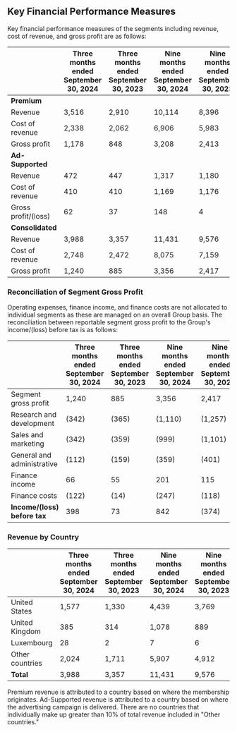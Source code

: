 ## Key Financial Performance Measures

Key financial performance measures of the segments including revenue, cost of revenue, and gross profit are as follows:

|                     | Three months ended September 30, 2024 | Three months ended September 30, 2023 | Nine months ended September 30, 2024 | Nine months ended September 30, 2023 |
|---------------------|---------------------------------------|---------------------------------------|-------------------------------------|-------------------------------------|
| **Premium**         |                                       |                                       |                                     |                                     |
| Revenue             | 3,516                                 | 2,910                                 | 10,114                              | 8,396                               |
| Cost of revenue     | 2,338                                 | 2,062                                 | 6,906                               | 5,983                               |
| Gross profit        | 1,178                                 | 848                                   | 3,208                               | 2,413                               |
| **Ad-Supported**    |                                       |                                       |                                     |                                     |
| Revenue             | 472                                   | 447                                   | 1,317                               | 1,180                               |
| Cost of revenue     | 410                                   | 410                                   | 1,169                               | 1,176                               |
| Gross profit/(loss) | 62                                    | 37                                    | 148                                 | 4                                   |
| **Consolidated**    |                                       |                                       |                                     |                                     |
| Revenue             | 3,988                                 | 3,357                                 | 11,431                              | 9,576                               |
| Cost of revenue     | 2,748                                 | 2,472                                 | 8,075                               | 7,159                               |
| Gross profit        | 1,240                                 | 885                                   | 3,356                               | 2,417                               |

### Reconciliation of Segment Gross Profit

Operating expenses, finance income, and finance costs are not allocated to individual segments as these are managed on an overall Group basis. The reconciliation between reportable segment gross profit to the Group's income/(loss) before tax is as follows:

|                       | Three months ended September 30, 2024 | Three months ended September 30, 2023 | Nine months ended September 30, 2024 | Nine months ended September 30, 2023 |
|-----------------------|---------------------------------------|---------------------------------------|-------------------------------------|-------------------------------------|
| Segment gross profit  | 1,240                                 | 885                                   | 3,356                               | 2,417                               |
| Research and development | (342)                              | (365)                                 | (1,110)                             | (1,257)                             |
| Sales and marketing   | (342)                                 | (359)                                 | (999)                               | (1,101)                             |
| General and administrative | (112)                            | (159)                                 | (359)                               | (401)                               |
| Finance income        | 66                                    | 55                                    | 201                                 | 115                                 |
| Finance costs         | (122)                                 | (14)                                  | (247)                               | (118)                               |
| **Income/(loss) before tax** | 398                            | 73                                    | 842                                 | (374)                               |

### Revenue by Country

|                    | Three months ended September 30, 2024 | Three months ended September 30, 2023 | Nine months ended September 30, 2024 | Nine months ended September 30, 2023 |
|--------------------|---------------------------------------|---------------------------------------|-------------------------------------|-------------------------------------|
| United States      | 1,577                                 | 1,330                                 | 4,439                               | 3,769                               |
| United Kingdom     | 385                                   | 314                                   | 1,078                               | 889                                 |
| Luxembourg         | 28                                    | 2                                     | 7                                   | 6                                   |
| Other countries    | 2,024                                 | 1,711                                 | 5,907                               | 4,912                               |
| **Total**          | 3,988                                 | 3,357                                 | 11,431                              | 9,576                               |

Premium revenue is attributed to a country based on where the membership originates. Ad-Supported revenue is attributed to a country based on where the advertising campaign is delivered. There are no countries that individually make up greater than 10% of total revenue included in "Other countries."